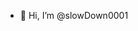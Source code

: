 - 👋 Hi, I’m @slowDown0001

<!---
slowDown0001/slowDown0001 is a ✨ special ✨ repository because its `README.md` (this file) appears on your GitHub profile.
You can click the Preview link to take a look at your changes.
--->
